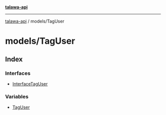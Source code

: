[**talawa-api**](../../README.md)

***

[talawa-api](../../modules.md) / models/TagUser

# models/TagUser

## Index

### Interfaces

- [InterfaceTagUser](interfaces/InterfaceTagUser.md)

### Variables

- [TagUser](variables/TagUser.md)
